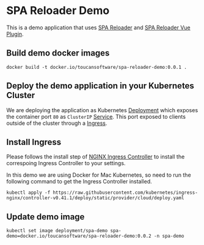 # SPA Reloader Demo

This is a demo application that uses [SPA Reloader](https://github.com/ToucanSoftware/spa-reloader) and [SPA Reloader Vue Plugin](https://github.com/ToucanSoftware/spa-reloader-vue).

## Build demo docker images

```console
docker build -t docker.io/toucansoftware/spa-reloader-demo:0.0.1 .
```

## Deploy the demo application in your Kubernetes Cluster

We are deploying the application as Kubernetes [Deployment](https://kubernetes.io/docs/concepts/workloads/controllers/deployment/) which exposes the container port `80` as `ClusterIP` [Service](https://kubernetes.io/docs/concepts/services-networking/service/). This port exposed to clients outside of the cluster through a [Ingress](https://kubernetes.io/docs/concepts/services-networking/ingress/).

## Install Ingress

Please follows the install step of [NGINX Ingress Controller](https://kubernetes.github.io/ingress-nginx/deploy/#installation-guide) to install the correspoing Ingress Controller to your settings.

In this demo we are using Docker for Mac Kubernetes, so need to run the following command to get the Ingress Controller installed.

```console
kubectl apply -f https://raw.githubusercontent.com/kubernetes/ingress-nginx/controller-v0.41.1/deploy/static/provider/cloud/deploy.yaml
```

## Update demo image

```console
kubectl set image deployment/spa-demo spa-demo=docker.io/toucansoftware/spa-reloader-demo:0.0.2 -n spa-demo
```
